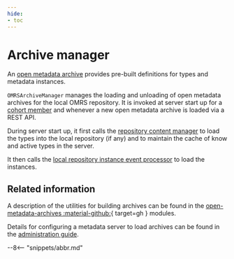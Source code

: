 ```yaml
---
hide:
- toc
---
```


<!-- SPDX-License-Identifier: CC-BY-4.0 -->
<!-- Copyright Contributors to the Egeria project. -->

# Archive manager

An [open metadata archive](../open-metadata-archive) provides pre-built definitions
for types and metadata instances.

`OMRSArchiveManager` manages the loading and unloading of open metadata archives for the local OMRS repository.
It is invoked at server start up for a [cohort member](/egeria-docs/services/omrs/cohort/#cohort-members)
and whenever a new open metadata archive is loaded via a REST API.
 
During server start up, it first calls the [repository content manager](repository-content-manager.md)
to load the types into the local repository (if any) and to maintain the cache of know and active types in the server.

It then calls the [local repository instance event processor](local-repository-instance-event-processor.md) to
load the instances.

## Related information

A description of the utilities for building archives
can be found in the [open-metadata-archives :material-github:](https://github.com/odpi/egeria/tree/master/open-metadata-resources/open-metadata-archives){ target=gh }
modules.

Details for configuring a metadata server to load archives can be found in the
[administration guide](/egeria-docs/guides/admin/configuring-a-metadata-server/#load-metadata).

--8<-- "snippets/abbr.md"
